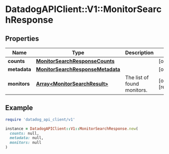 # DatadogAPIClient::V1::MonitorSearchResponse

## Properties

| Name         | Type                                                                  | Description                 | Notes                |
| ------------ | --------------------------------------------------------------------- | --------------------------- | -------------------- |
| **counts**   | [**MonitorSearchResponseCounts**](MonitorSearchResponseCounts.md)     |                             | [optional]           |
| **metadata** | [**MonitorSearchResponseMetadata**](MonitorSearchResponseMetadata.md) |                             | [optional]           |
| **monitors** | [**Array&lt;MonitorSearchResult&gt;**](MonitorSearchResult.md)        | The list of found monitors. | [optional][readonly] |

## Example

```ruby
require 'datadog_api_client/v1'

instance = DatadogAPIClient::V1::MonitorSearchResponse.new(
  counts: null,
  metadata: null,
  monitors: null
)
```
